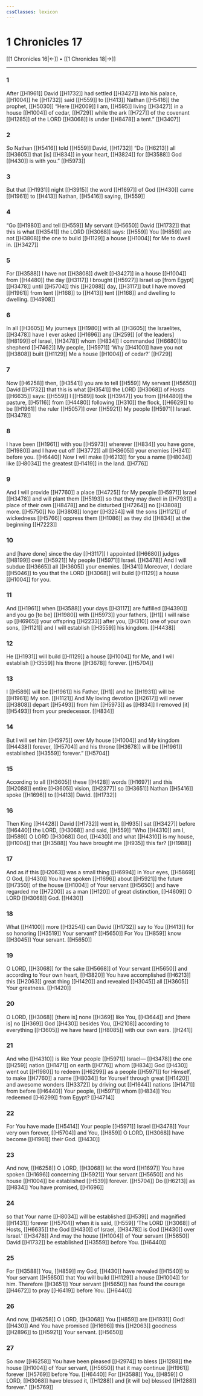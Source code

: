 ```yaml
---
cssClasses: lexicon
---
```


# 1 Chronicles 17

[[1 Chronicles 16|←]] • [[1 Chronicles 18|→]]

---

### 1
After [[H1961]] David [[H1732]] had settled [[H3427]] into his palace, [[H1004]] he [[H1732]] said [[H559]] to [[H413]] Nathan [[H5416]] the prophet, [[H5030]] “Here [[H2009]] I am, [[H595]] living [[H3427]] in a house [[H1004]] of cedar, [[H729]] while the ark [[H727]] of the covenant [[H1285]] of the LORD [[H3068]] is under [[H8478]] a tent.” [[H3407]]

### 2
So Nathan [[H5416]] told [[H559]] David, [[H1732]] “Do [[H6213]] all [[H3605]] that [is] [[H834]] in your heart, [[H3824]] for [[H3588]] God [[H430]] is with you.” [[H5973]]

### 3
But that [[H1931]] night [[H3915]] the word [[H1697]] of God [[H430]] came [[H1961]] to [[H413]] Nathan, [[H5416]] saying, [[H559]]

### 4
“Go [[H1980]] and tell [[H559]] My servant [[H5650]] David [[H1732]] that this is what [[H3541]] the LORD [[H3068]] says: [[H559]] You [[H859]] are not [[H3808]] the one to build [[H1129]] a house [[H1004]] for Me  to dwell in. [[H3427]]

### 5
For [[H3588]] I have not [[H3808]] dwelt [[H3427]] in a house [[H1004]] from [[H4480]] the day [[H3117]] I brought [[H5927]] Israel up [from Egypt] [[H3478]] until [[H5704]] this [[H2088]] day, [[H3117]] but I have moved [[H1961]] from tent [[H168]] to [[H413]] tent [[H168]] and dwelling to dwelling. [[H4908]]

### 6
In all [[H3605]] My journeys [[H1980]] with all [[H3605]] the Israelites, [[H3478]] have I ever asked [[H1696]] any [[H259]] [of the leaders] [[H8199]] of Israel, [[H3478]] whom [[H834]] I commanded [[H6680]] to shepherd [[H7462]] My people, [[H5971]] ‘Why [[H4100]] have you not [[H3808]] built [[H1129]] Me  a house [[H1004]] of cedar?’ [[H729]]

### 7
Now [[H6258]] then, [[H3541]] you are to tell [[H559]] My servant [[H5650]] David [[H1732]] that  this is what [[H3541]] the LORD [[H3068]] of Hosts [[H6635]] says: [[H559]] I [[H589]] took [[H3947]] you from [[H4480]] the pasture, [[H5116]] from [[H4480]] following [[H310]] the flock, [[H6629]] to be [[H1961]] the ruler [[H5057]] over [[H5921]] My people [[H5971]] Israel. [[H3478]]

### 8
I have been [[H1961]] with you [[H5973]] wherever [[H834]] you have gone, [[H1980]] and I have cut off [[H3772]] all [[H3605]] your enemies [[H341]] before you. [[H6440]] Now I will make [[H6213]] for you  a name [[H8034]] like [[H8034]] the greatest [[H1419]] in the land. [[H776]]

### 9
And I will provide [[H7760]] a place [[H4725]] for My people [[H5971]] Israel [[H3478]] and will plant them [[H5193]] so that they may dwell in [[H7931]] a place of their own [[H8478]] and be disturbed [[H7264]] no [[H3808]] more. [[H5750]] No [[H3808]] longer [[H3254]] will the sons [[H1121]] of wickedness [[H5766]] oppress them [[H1086]] as they did [[H834]] at the beginning [[H7223]]

### 10
and [have done] since the day [[H3117]] I appointed [[H6680]] judges [[H8199]] over [[H5921]] My people [[H5971]] Israel. [[H3478]] And I will subdue [[H3665]] all [[H3605]] your enemies. [[H341]] Moreover, I declare [[H5046]] to you  that the LORD [[H3068]] will build [[H1129]] a house [[H1004]] for you. 

### 11
And [[H1961]] when [[H3588]] your days [[H3117]] are fulfilled [[H4390]] and you go [to be] [[H1980]] with [[H5973]] your fathers, [[H1]] I will raise up [[H6965]] your offspring [[H2233]] after you, [[H310]] one of your own sons, [[H1121]] and I will establish [[H3559]] his kingdom. [[H4438]]

### 12
He [[H1931]] will build [[H1129]] a house [[H1004]] for Me,  and I will establish [[H3559]] his throne [[H3678]] forever. [[H5704]]

### 13
I [[H589]] will be [[H1961]] his  Father, [[H1]] and he [[H1931]] will be [[H1961]] My  son. [[H1121]] And My loving devotion [[H2617]] will never [[H3808]] depart [[H5493]] from him [[H5973]] as [[H834]] I removed [it] [[H5493]] from your predecessor. [[H834]]

### 14
But I will set him [[H5975]] over My house [[H1004]] and My kingdom [[H4438]] forever, [[H5704]] and his throne [[H3678]] will be [[H1961]] established [[H3559]] forever.” [[H5704]]

### 15
According to all [[H3605]] these [[H428]] words [[H1697]] and this [[H2088]] entire [[H3605]] vision, [[H2377]] so [[H3651]] Nathan [[H5416]] spoke [[H1696]] to [[H413]] David. [[H1732]]

### 16
Then King [[H4428]] David [[H1732]] went in, [[H935]] sat [[H3427]] before [[H6440]] the LORD, [[H3068]] and said, [[H559]] “Who [[H4310]] am I, [[H589]] O LORD [[H3068]] God, [[H430]] and what [[H4310]] is my house, [[H1004]] that [[H3588]] You have brought me [[H935]] this far? [[H1988]]

### 17
And as if this [[H2063]] was a small thing [[H6994]] in Your eyes, [[H5869]] O God, [[H430]] You have spoken [[H1696]] about [[H5921]] the future [[H7350]] of the house [[H1004]] of Your servant [[H5650]] and have regarded me [[H7200]] as a man [[H120]] of great distinction, [[H4609]] O LORD [[H3068]] God. [[H430]]

### 18
What [[H4100]] more [[H3254]] can David [[H1732]] say to You [[H413]] for so honoring [[H3519]] Your servant? [[H5650]] For You [[H859]] know [[H3045]] Your servant. [[H5650]]

### 19
O LORD, [[H3068]] for the sake [[H5668]] of Your servant [[H5650]] and according to Your own heart, [[H3820]] You have accomplished [[H6213]] this [[H2063]] great thing [[H1420]] and revealed [[H3045]] all [[H3605]] Your greatness. [[H1420]]

### 20
O LORD, [[H3068]] [there is] none [[H369]] like You, [[H3644]] and [there is] no [[H369]] God [[H430]] besides You, [[H2108]] according to everything [[H3605]] we have heard [[H8085]] with our own ears. [[H241]]

### 21
And who [[H4310]] is like Your people [[H5971]] Israel— [[H3478]] the one [[H259]] nation [[H1471]] on earth [[H776]] whom [[H834]] God [[H430]] went out [[H1980]] to redeem [[H6299]] as a people [[H5971]] for Himself,  to make [[H7760]] a name [[H8034]] for Yourself  through great [[H1420]] and awesome wonders [[H3372]] by driving out [[H1644]] nations [[H1471]] from before [[H6440]] Your people, [[H5971]] whom [[H834]] You redeemed [[H6299]] from Egypt? [[H4714]]

### 22
For You have made [[H5414]] Your people [[H5971]] Israel [[H3478]] Your very own  forever, [[H5704]] and You, [[H859]] O LORD, [[H3068]] have become [[H1961]] their God. [[H430]]

### 23
And now, [[H6258]] O LORD, [[H3068]] let the word [[H1697]] You have spoken [[H1696]] concerning [[H5921]] Your servant [[H5650]] and his house [[H1004]] be established [[H539]] forever. [[H5704]] Do [[H6213]] as [[H834]] You have promised, [[H1696]]

### 24
so that Your name [[H8034]] will be established [[H539]] and magnified [[H1431]] forever [[H5704]] when it is said, [[H559]] ‘The LORD [[H3068]] of Hosts, [[H6635]] the God [[H430]] of Israel, [[H3478]] is God [[H430]] over Israel.’ [[H3478]] And may the house [[H1004]] of Your servant [[H5650]] David [[H1732]] be established [[H3559]] before You. [[H6440]]

### 25
For [[H3588]] You, [[H859]] my God, [[H430]] have revealed [[H1540]] to Your servant [[H5650]] that You will build [[H1129]] a house [[H1004]] for him.  Therefore [[H3651]] Your servant [[H5650]] has found the courage [[H4672]] to pray [[H6419]] before You. [[H6440]]

### 26
And now, [[H6258]] O LORD, [[H3068]] You [[H859]] are [[H1931]] God! [[H430]] And You have promised [[H1696]] this [[H2063]] goodness [[H2896]] to [[H5921]] Your servant. [[H5650]]

### 27
So now [[H6258]] You have been pleased [[H2974]] to bless [[H1288]] the house [[H1004]] of Your servant, [[H5650]] that it may continue [[H1961]] forever [[H5769]] before You. [[H6440]] For [[H3588]] You, [[H859]] O LORD, [[H3068]] have blessed it, [[H1288]] and [it will be] blessed [[H1288]] forever.” [[H5769]]

